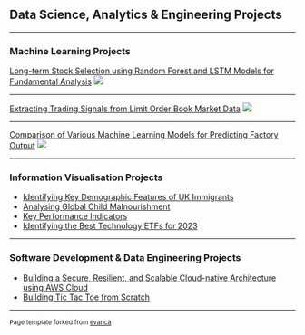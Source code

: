 ## Data Science, Analytics & Engineering Projects

---

### Machine Learning Projects

[Long-term Stock Selection using Random Forest and LSTM Models for Fundamental Analysis](/sample_page)
<img src="images/dummy_thumbnail.jpg?raw=true"/>

---
[Extracting Trading Signals from Limit Order Book Market Data](/pdf/sample_presentation.pdf)
<img src="images/dummy_thumbnail.jpg?raw=true"/>

---
[Comparison of Various Machine Learning Models for Predicting Factory Output](http://example.com/)
<img src="images/dummy_thumbnail.jpg?raw=true"/>

---

### Information Visualisation Projects

- [Identifying Key Demographic Features of UK Immigrants](http://example.com/)
- [Analysing Global Child Malnourishment](http://example.com/)
- [Key Performance Indicators](http://example.com/)
- [Identifying the Best Technology ETFs for 2023](http://example.com/)

---

### Software Development & Data Engineering Projects

- [Building a Secure, Resilient, and Scalable Cloud-native Architecture using AWS Cloud](http://example.com/)
- [Building Tic Tac Toe from Scratch](http://example.com/)

---
<p style="font-size:11px">Page template forked from <a href="https://github.com/evanca/quick-portfolio">evanca</a></p>
<!-- Remove above link if you don't want to attibute -->
